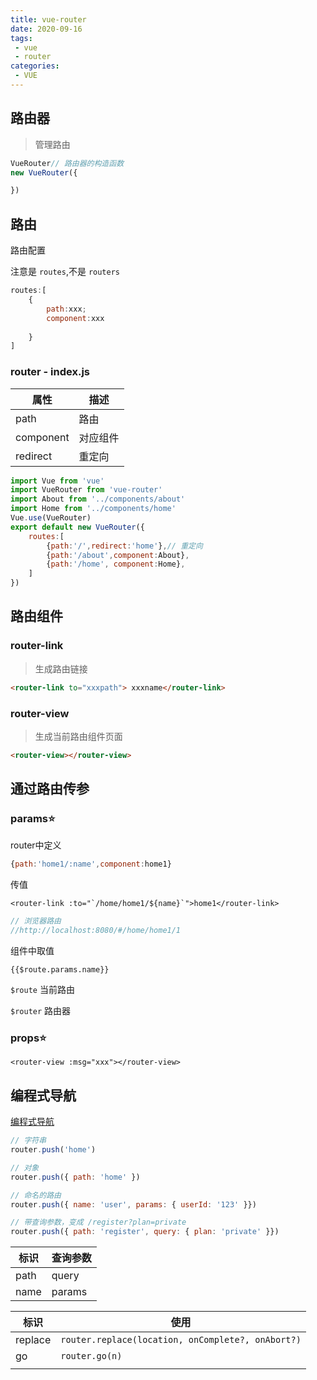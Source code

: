 ```yaml
---
title: vue-router
date: 2020-09-16
tags:
 - vue
 - router
categories: 
 - VUE
---
```


## 路由器

> 管理路由

```js
VueRouter// 路由器的构造函数
new VueRouter({

})	
```

## 路由

路由配置

注意是 `routes`,不是 `routers`

```js
routes:[
	{
		path:xxx;
        component:xxx
		
	}
]
```

### router - index.js

| 属性      | 描述     |
| --------- | -------- |
| path      | 路由     |
| component | 对应组件 |
| redirect  | 重定向   |

```js
import Vue from 'vue'
import VueRouter from 'vue-router'
import About from '../components/about'
import Home from '../components/home'
Vue.use(VueRouter)
export default new VueRouter({
    routes:[
        {path:'/',redirect:'home'},// 重定向
        {path:'/about',component:About},
        {path:'/home', component:Home},
    ]
})
```



## 路由组件

### router-link

> 生成路由链接

```html
<router-link to="xxxpath"> xxxname</router-link>
```



### router-view

> 生成当前路由组件页面

```html
<router-view></router-view>
```

## 通过路由传参

### params:star:

router中定义

```js
{path:'home1/:name',component:home1}
```

传值

```vue
<router-link :to="`/home/home1/${name}`">home1</router-link>
```

```js
// 浏览器路由
//http://localhost:8080/#/home/home1/1
```

组件中取值

```vue
{{$route.params.name}}
```

`$route` 当前路由

`$router` 路由器

### props:star:

```
<router-view :msg="xxx"></router-view>
```

## 编程式导航

[编程式导航](https://router.vuejs.org/zh/guide/essentials/navigation.html)

```js
// 字符串
router.push('home')

// 对象
router.push({ path: 'home' })

// 命名的路由
router.push({ name: 'user', params: { userId: '123' }})

// 带查询参数，变成 /register?plan=private
router.push({ path: 'register', query: { plan: 'private' }})
```

| 标识 | 查询参数 |
| ---- | -------- |
| path | query    |
| name | params   |

| 标识    | 使用                                              |
| ------- | ------------------------------------------------- |
| replace | `router.replace(location, onComplete?, onAbort?)` |
| go      | `router.go(n)`                                    |
|         |                                                   |

